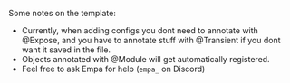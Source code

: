 Some notes on the template:

- Currently, when adding configs you dont need to annotate with @Expose, and you have to annotate stuff with @Transient if you dont want it saved in the file.
- Objects annotated with @Module will get automatically registered.
- Feel free to ask Empa for help (`empa_` on Discord)
